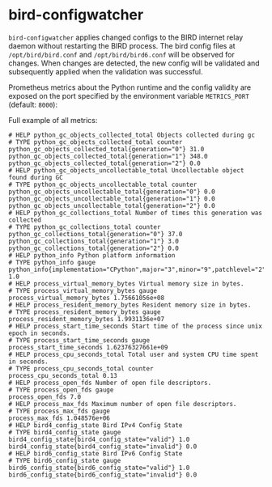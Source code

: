 # bird-configwatcher

`bird-configwatcher` applies changed configs to the BIRD internet relay daemon without restarting the BIRD process.
The bird config files at `/opt/bird/bird.conf` and `/opt/bird/bird6.conf` will be observed for changes.
When changes are detected, the new config will be validated and subsequently applied when the validation was successful.

Prometheus metrics about the Python runtime and the config validity are exposed on the port specified by the environment variable `METRICS_PORT` (default: `8000`):

Full example of all metrics:

```text
# HELP python_gc_objects_collected_total Objects collected during gc
# TYPE python_gc_objects_collected_total counter
python_gc_objects_collected_total{generation="0"} 31.0
python_gc_objects_collected_total{generation="1"} 348.0
python_gc_objects_collected_total{generation="2"} 0.0
# HELP python_gc_objects_uncollectable_total Uncollectable object found during GC
# TYPE python_gc_objects_uncollectable_total counter
python_gc_objects_uncollectable_total{generation="0"} 0.0
python_gc_objects_uncollectable_total{generation="1"} 0.0
python_gc_objects_uncollectable_total{generation="2"} 0.0
# HELP python_gc_collections_total Number of times this generation was collected
# TYPE python_gc_collections_total counter
python_gc_collections_total{generation="0"} 37.0
python_gc_collections_total{generation="1"} 3.0
python_gc_collections_total{generation="2"} 0.0
# HELP python_info Python platform information
# TYPE python_info gauge
python_info{implementation="CPython",major="3",minor="9",patchlevel="2",version="3.9.2"} 1.0
# HELP process_virtual_memory_bytes Virtual memory size in bytes.
# TYPE process_virtual_memory_bytes gauge
process_virtual_memory_bytes 1.75661056e+08
# HELP process_resident_memory_bytes Resident memory size in bytes.
# TYPE process_resident_memory_bytes gauge
process_resident_memory_bytes 1.9931136e+07
# HELP process_start_time_seconds Start time of the process since unix epoch in seconds.
# TYPE process_start_time_seconds gauge
process_start_time_seconds 1.62376327661e+09
# HELP process_cpu_seconds_total Total user and system CPU time spent in seconds.
# TYPE process_cpu_seconds_total counter
process_cpu_seconds_total 0.13
# HELP process_open_fds Number of open file descriptors.
# TYPE process_open_fds gauge
process_open_fds 7.0
# HELP process_max_fds Maximum number of open file descriptors.
# TYPE process_max_fds gauge
process_max_fds 1.048576e+06
# HELP bird4_config_state Bird IPv4 Config State
# TYPE bird4_config_state gauge
bird4_config_state{bird4_config_state="valid"} 1.0
bird4_config_state{bird4_config_state="invalid"} 0.0
# HELP bird6_config_state Bird IPv6 Config State
# TYPE bird6_config_state gauge
bird6_config_state{bird6_config_state="valid"} 1.0
bird6_config_state{bird6_config_state="invalid"} 0.0
```
